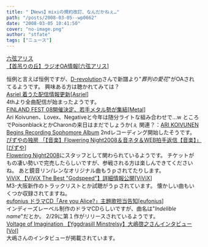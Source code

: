 ```yaml
---
title: "【News】mixiの規約改訂、なんだかねぇ…"
path: "/posts/2008-03-05--wp0662"
date: "2008-03-05 10:41:50"
cover: "no-image.png"
author: "stfate"
tags: ["ニュース"]
---
```


<style type="text/css">
<!--
p {white-space: pre-wrap};
-->
</style>

<a class="topics" href="http://www.rokugen.net/" target="_blank">六弦アリス 【首吊りの丘】ラジオOA情報</a><span class="junre">[<a href="http://www.rokugen.net/" target="_blank">六弦アリス</a>]</span>
<div class="news">恒例と言えば恒例ですが、<a href="http://www.aoharu.net/d_revo_tobira.htm" target="_blank">D-revolution</a>さんで新譜より"<em>葬列の愛花</em>"がOAされてるようです。
興味ある方は聴かれてみては？</div>
<a class="topics" href="http://www.asriel.jp/m/" target="_blank">Asriel 着うた配信情報更新</a><span class="junre">[<a href="http://www.asriel.jp/m/" target="_blank">Asriel</a>]</span>
<div class="news">4thより全曲配信が始まったようです。</div>
<a class="topics" href="http://www.cdjournal.com/main/news/news.php?nno=18308" target="_blank">FINLAND FEST 08開催決定、若手メタル勢が集結</a><span class="junre">[<a href="" target="_blank">Metal</a>]</span>
<div class="news">Ari Koivunen、Lovex、Negativeと今年は随分ライトな組み合わせで…w
ところでPoisonblackとかCharonの来日はまだでしょうか(ぇ
関連？：<a href="http://www.metalfromfinland.com/news/2008-03-05_09:14/ari_koivunen_begins_recording_sophomore_album" target="_blank">ARI KOIVUNEN Begins Recording Sophomore Album</a>
2ndレコーディング開始したそうです。</div>
<a class="topics" href="http://www.pizuya.com/" target="_blank">ぴずやの独房 「【音楽】Flowering Night2008＆音ネタ＆WEB拍手返信【音楽】」</a><span class="junre">[<a href="http://www.pizuya.com/" target="_blank">ぴずや</a>]</span>
<div class="news"><a href="http://www.flowering-night.net/index.htm" target="_blank">Flowering Night2008</a>にスタッフとして関わられているようです。
チケットがもの凄い勢いで完売したらしいですが、参戦される方は楽しんできてくださいね。
あと鏡音リン/レンなオリジナル曲もうｐされてたりします。</div>
<a class="topics" href="http://www.vivix.info/" target="_blank">ViViX 【ViViX The Best "Godspeed"】詳細情報公開</a><span class="junre">[<a href="http://www.vivix.info/" target="_blank">ViViX</a>]</span>
<div class="news">M3-大阪新作のトラックリストとか試聴がうｐされています。
懐かしい曲もいくつか収録されてますね。</div>
<a class="topics" href="http://eufonius.net/" target="_blank">eufonius ドラマCD「Are you Alice?」主題歌担当告知</a><span class="junre">[<a href="http://eufonius.net/" target="_blank">eufonius</a>]</span>
<div class="news">インディーズレーベル制作のドラマCDらしいですが、曲名は"<em>Indelible name</em>"だとか。
2/29に第１作がリリースされているようです。</div>
<a class="topics" href="http://shinjukuloft.com/galaxy/archive/e/2008/post_6.php" target="_blank">Voltage of Imagination 【Yggdrasill Minstrelsy】大嶋啓之さんインタビュー</a><span class="junre">[<a href="http://www.voltagenation.com/" target="_blank">VoI</a>]</span>
<div class="news">大嶋さんのインタビューが掲載されています。</div>

